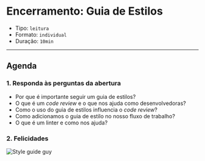 # Encerramento: Guia de Estilos

- Tipo: `leitura`
- Formato: `individual`
- Duração: `10min`

***

## Agenda

### 1. Responda às perguntas da abertura

- Por que é importante seguir um guia de estilos?
- O que é um _code review_ e o que nos ajuda como desenvolvedoras?
- Como o uso do guia de estilos influencia o _code review_?
- Como adicionamos o guia de estilo no nosso fluxo de trabalho?
- O que é um linter e como nos ajuda?

### 2. Felicidades

![Style guide guy](http://images.memes.com/meme/tile/1027037)
